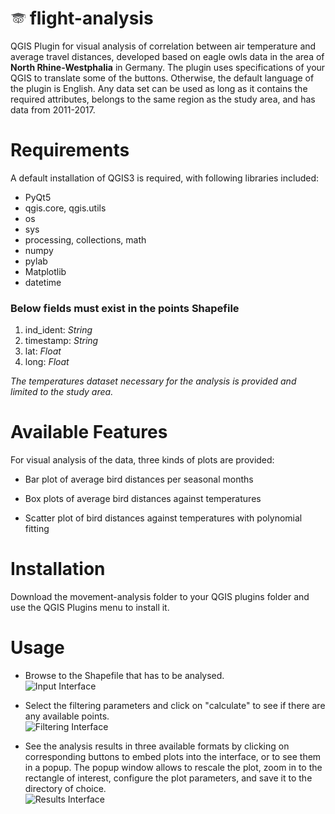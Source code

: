 
#  <img src="movement_analysis/icon.png" alt="icon"> flight-analysis

QGIS Plugin for visual analysis of correlation between air temperature and average travel distances, developed based on eagle owls data in the area of **North Rhine-Westphalia** in Germany. The plugin uses specifications of your QGIS to translate some of the buttons. Otherwise, the default language of the plugin is English. Any data set can be used as long as it contains the required attributes, belongs to the same region as the study area, and has data from 2011-2017.

# Requirements

A default installation of QGIS3 is required, with following libraries included:

 - PyQt5
 - qgis.core, qgis.utils
 - os
 - sys
 - processing, collections, math
 - numpy
 - pylab
 - Matplotlib
 - datetime

### Below fields must exist in the points Shapefile
 1. ind_ident: *String*
 2. timestamp: *String*
 3. lat: *Float*
 4. long: *Float*

*The temperatures dataset necessary for the analysis is provided and limited to the study area.* 
 
# Available Features
For visual analysis of the data, three kinds of plots are provided:

- Bar plot of average bird distances per seasonal months
    
- Box plots of average bird distances against temperatures
    
- Scatter plot of bird distances against temperatures with polynomial fitting

# Installation

Download the movement-analysis folder to your QGIS plugins folder and use the QGIS Plugins menu to install it. 

# Usage
  
 - Browse to the Shapefile that has to be analysed.  
![Input Interface](https://images2.imgbox.com/01/fd/f6Or8szl_o.png)
  
 - Select the filtering parameters and click on "calculate" to see if there are any available points.  
![Filtering Interface](https://images2.imgbox.com/2f/45/oOEYS4bW_o.png)

 - See the analysis results in three available formats by clicking on corresponding buttons to embed plots into the interface, or to see them in a popup. The popup window allows to rescale the plot, zoom in to the rectangle of interest, configure the plot parameters, and save it to the directory of choice.  
![Results Interface](https://images2.imgbox.com/71/f9/3zyfvT8T_o.png)
